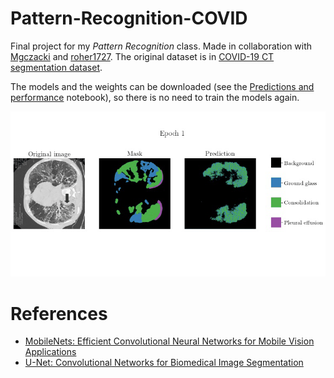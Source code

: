 # Pattern-Recognition-COVID
Final project for my *Pattern Recognition* class. Made in collaboration with [Mgczacki](https://github.com/Mgczacki) and [roher1727](https://github.com/roher1727). The original dataset is in [COVID-19 CT segmentation dataset](http://medicalsegmentation.com/covid19/). 

The models and the weights can be downloaded (see the [Predictions and performance](https://github.com/davidguzmanr/Pattern-Recognition-COVID/blob/main/Notebooks/Predictions%20and%20performance.ipynb) notebook), so there is no need to train the models again.

<img src='/Images/covid_training.gif'>

# References
- [MobileNets: Efficient Convolutional Neural Networks for Mobile Vision Applications](https://arxiv.org/abs/1704.04861)
- [U-Net: Convolutional Networks for Biomedical Image Segmentation](https://arxiv.org/abs/1505.04597)

